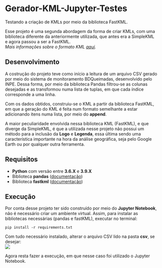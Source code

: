# Gerador-KML-Jupyter-Testes

Testando a criação de KMLs por meio da biblioteca FastKML.

Esse projeto é uma segunda abordagem da forma de criar KMLs, com uma biblioteca diferente da anteriormente utilizada, que antes era a SimpleKML e agora passou a ser a FastKML. <br>
*Mais informações sobre o formato KML [aqui](https://developers.google.com/kml/documentation).*

## Desenvolvimento

A costrução do projeto teve como início a leitura de um arquivo CSV gerado por meio do sistema de monitoramento BDQueimadas, desenvolvido pelo INPE. Dessa forma, por meio da biblioteca Pandas filtrou-se as colunas desejadas e as transformou numa lista de tuplas, em que cada índice corresponde a uma linha. <br>

Com os dados obtidos, construiu-se o KML a partir da biblioteca FastKML, em que a geração do KML é feita num formato semelhante a estar adicionando itens numa lista, por meio do **append**. <br>

A maior peculiaridade envolvida nessa biblioteca KML (FastKML), e que diverge da SimpleKML, é que a utilizada nesse projeto não possui um método para a inclusão da **Logo** e **Legenda**, essa última sendo uma característica importante na hora da análise geográfica, seja pelo Google Earth ou por qualquer outra ferramenta.

## Requisitos

- **Python** com versão entre **3.6.X** e **3.9.X**
- Biblioteca **pandas** ([documentação](https://pandas.pydata.org/docs/))
- Biblioteca **fastkml** ([documentação](https://simplekml.readthedocs.io/en/latest/))

## Execução

Por conta desse projeto ter sido construído por meio do **Jupyter Notebook**, não é necessário criar um ambiente virtual. Assim, para instalar as bibliotecas necessárias (pandas e fastKML), executar no terminal:

    pip install -r requirements.txt

Com tudo necessário instalado, alterar o arquivo CSV lido na pasta **csv**, se desejar: <br>
![](https://i.imgur.com/qPpMSH9.png)

Agora resta fazer a execução, em que nesse caso foi utilizado o Jupyter Notebook.
